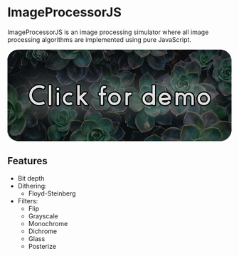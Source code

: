 # ImageProcessorJS

ImageProcessorJS is an image processing simulator where all image processing algorithms are implemented using pure JavaScript.

<div align="center">
    <a href="https://biarmic.github.io/image-processor-js/">
        <img src="./src/assets/images/demo-link.png" >
    </a>
</div>

## Features
* Bit depth
* Dithering:
    * Floyd-Steinberg
* Filters:
    * Flip
    * Grayscale
    * Monochrome
    * Dichrome
    * Glass
    * Posterize